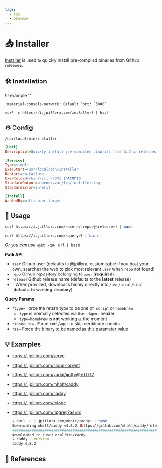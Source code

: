 ```yaml
---
tags:
  - lxc
  - proxmox
---
```

# :inbox_tray: Installer

[Installer][1] is used to quickly install pre-compiled binaries from Github releases.

## :hammer_and_wrench: Installation

!!! example ""

    :material-console-network: Default Port: `3000`

```shell
curl -s https://i.jpillora.com/installer! | bash
```

## :gear: Config

```shell title="Install location"
/usr/local/bin/installer
```

```ini title="/etc/systemd/system/installer.service"
[Unit]
Description=Quickly install pre-compiled binaries from Github releases

[Service]
Type=simple
ExecStart=/usr/local/bin/installer
Restart=on-failure
ExecReload=/bin/kill -USR1 $MAINPID
StandardOutput=append:/var/log/installer.log
StandardError=inherit

[Install]
WantedBy=multi-user.target
```

## :pencil: Usage

```sh title="install user/repo from github"
curl https://i.jpillora.com/<user>/<repo>@<release>! | bash
```

```sh title="search web for github repo query"
curl https://i.jpillora.com/<query>! | bash
```

*Or you can use* `wget -qO- url | bash`

**Path API**

- `user` Github user (defaults to @jpillora, customisable if you host your own, searches the web to pick most relevant `user` when `repo` not found)
- `repo` Github repository belonging to `user` (**required**)
- `release` Github release name (defaults to the **latest** release)
- `!` When provided, downloads binary directly into `/usr/local/bin/` (defaults to working directory)

**Query Params**

- `?type=` Force the return type to be one of: `script` or `homebrew`
    - `type` is normally detected via `User-Agent` header
    - `type=homebrew` is **not** working at the moment
- `?insecure=1` Force `curl`/`wget` to skip certificate checks
- `?as=` Force the binary to be named as this parameter value

## :bulb: Examples

* https://i.jpillora.com/serve
* https://i.jpillora.com/cloud-torrent
* https://i.jpillora.com/yudai/gotty@v0.0.12
* https://i.jpillora.com/mholt/caddy
* https://i.jpillora.com/caddy
* https://i.jpillora.com/rclone
* https://i.jpillora.com/ripgrep?as=rg

    ```sh
    $ curl -s i.jpillora.com/mholt/caddy! | bash
    Downloading mholt/caddy v0.8.2 (https://github.com/mholt/caddy/releases/download/v0.8.2/caddy_darwin_amd64.zip)
    ######################################################################## 100.0%
    Downloaded to /usr/local/bin/caddy
    $ caddy --version
    Caddy 0.8.2
    ```

## :link: References

[1]: <https://github.com/jpillora/installer>
